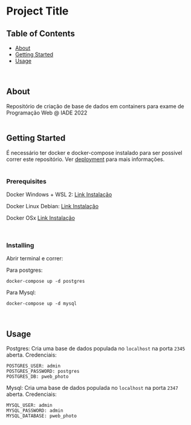 # Project Title

## Table of Contents

- [About](#about)
- [Getting Started](#getting_started)
- [Usage](#usage)

<br>

## About <a name = "about"></a>

Repositório de criação de base de dados em containers para exame de Programação Web @ IADE 2022
<br>
<br>

## Getting Started <a name = "getting_started"></a>

É necessário ter docker e docker-compose instalado para ser possivel correr este repositório. Ver [deployment](#deployment) para mais informações.
<br>
<br>

### Prerequisites

Docker Windows + WSL 2:
[Link Instalação](https://docs.docker.com/desktop/windows/install/)

Docker Linux Debian:
[Link Instalação](https://docs.docker.com/engine/install/debian/)

Docker OSx
[Link Instalação](https://docs.docker.com/desktop/mac/install/)

<br>

### Installing

Abrir terminal e correr:

Para postgres:

```
docker-compose up -d postgres
```

Para Mysql:

```
docker-compose up -d mysql
```

<br>

## Usage <a name = "usage"></a>

Postgres:
Cria uma base de dados populada no `localhost` na porta `2345` aberta.
Credenciais:

```
POSTGRES_USER: admin
POSTGRES_PASSWORD: postgres
POSTGRES_DB: pweb_photo
```

Mysql:
Cria uma base de dados populada no `localhost` na porta `2347` aberta.
Credenciais:

```
MYSQL_USER: admin
MYSQL_PASSWORD: admin
MYSQL_DATABASE: pweb_photo
```
